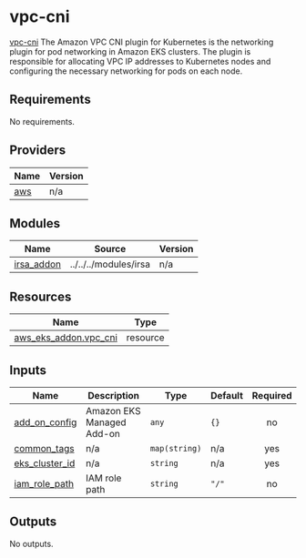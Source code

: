 # vpc-cni
[vpc-cni](https://docs.aws.amazon.com/eks/latest/userguide/managing-vpc-cni.html)
The Amazon VPC CNI plugin for Kubernetes is the networking plugin for pod networking in Amazon EKS clusters. The plugin is responsible for allocating VPC IP addresses to Kubernetes nodes and configuring the necessary networking for pods on each node.

## Requirements

No requirements.

## Providers

| Name | Version |
|------|---------|
| <a name="provider_aws"></a> [aws](#provider\_aws) | n/a |

## Modules

| Name | Source | Version |
|------|--------|---------|
| <a name="module_irsa_addon"></a> [irsa\_addon](#module\_irsa\_addon) | ../../../modules/irsa | n/a |

## Resources

| Name | Type |
|------|------|
| [aws_eks_addon.vpc_cni](https://registry.terraform.io/providers/hashicorp/aws/latest/docs/resources/eks_addon) | resource |

## Inputs

| Name | Description | Type | Default | Required |
|------|-------------|------|---------|:--------:|
| <a name="input_add_on_config"></a> [add\_on\_config](#input\_add\_on\_config) | Amazon EKS Managed Add-on | `any` | `{}` | no |
| <a name="input_common_tags"></a> [common\_tags](#input\_common\_tags) | n/a | `map(string)` | n/a | yes |
| <a name="input_eks_cluster_id"></a> [eks\_cluster\_id](#input\_eks\_cluster\_id) | n/a | `string` | n/a | yes |
| <a name="input_iam_role_path"></a> [iam\_role\_path](#input\_iam\_role\_path) | IAM role path | `string` | `"/"` | no |

## Outputs

No outputs.
